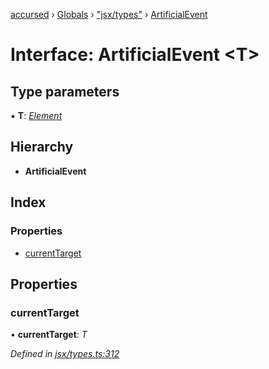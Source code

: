 [accursed](../README.md) › [Globals](../globals.md) › ["jsx/types"](../modules/_jsx_types_.md) › [ArtificialEvent](_jsx_types_.artificialevent.md)

# Interface: ArtificialEvent <**T**>

## Type parameters

▪ **T**: *[Element](_jsx_types_.__global.jsx.element.md)*

## Hierarchy

* **ArtificialEvent**

## Index

### Properties

* [currentTarget](_jsx_types_.artificialevent.md#currenttarget)

## Properties

###  currentTarget

• **currentTarget**: *T*

*Defined in [jsx/types.ts:312](https://github.com/cancerberoSgx/accursed/blob/468bf3c/src/jsx/types.ts#L312)*
